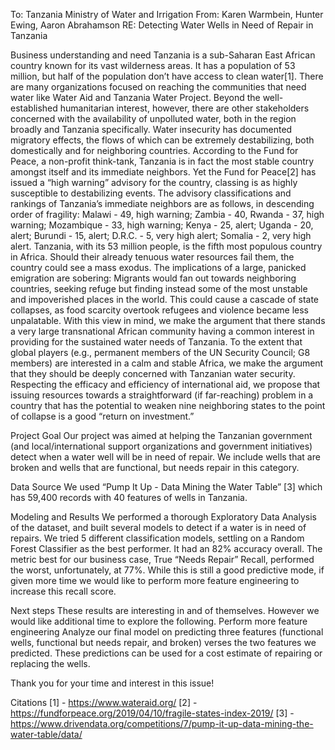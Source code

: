 To: Tanzania Ministry of Water and Irrigation
From: Karen Warmbein, Hunter Ewing, Aaron Abrahamson
RE: Detecting Water Wells in Need of Repair in Tanzania

Business understanding and need
Tanzania is a sub-Saharan East African country known for its vast wilderness areas. It has a population of 53 million, but half of the population don’t have access to clean water[1]. There are many organizations focused on reaching the communities that need water like Water Aid and Tanzania Water Project. Beyond the well-established humanitarian interest, however, there are other stakeholders concerned with the availability of unpolluted water, both in the region broadly and Tanzania specifically. Water insecurity has documented migratory effects, the flows of which can be extremely destabilizing, both domestically and for neighboring countries. According to the Fund for Peace, a non-profit think-tank, Tanzania is in fact the most stable country amongst itself and its immediate neighbors. Yet the Fund for Peace[2] has issued a “high warning” advisory for the country, classing is as highly susceptible to destabilizing events. The advisory classifications and rankings of Tanzania’s immediate neighbors are as follows, in descending order of fragility: Malawi - 49, high warning; Zambia - 40, Rwanda - 37, high warning; Mozambique - 33, high warning; Kenya - 25, alert; Uganda - 20, alert; Burundi - 15, alert; D.R.C. - 5, very high alert; Somalia - 2, very high alert. 
Tanzania, with its 53 million people, is the fifth most populous country in Africa. Should their already tenuous water resources fail them, the country could see a mass exodus. The implications of a large, panicked emigration are sobering: Migrants would fan out towards neighboring countries, seeking refuge but finding instead some of the most unstable and impoverished places in the world. This could cause a cascade of state collapses, as food scarcity overtook refugees and violence became less unpalatable. With this view in mind, we make the argument that there stands a very large transnational African community having a common interest in providing for the sustained water needs of Tanzania. To the extent that global players (e.g., permanent members of the UN Security Council; G8 members) are interested in a calm and stable Africa, we make the argument that they should be deeply concerned with Tanzanian water security. Respecting the efficacy and efficiency of international aid, we propose that issuing resources towards a straightforward (if far-reaching) problem in a country that has the potential to weaken nine neighboring states to the point of collapse is a good “return on investment.” 

Project Goal
Our project was aimed at helping the Tanzanian government (and local/international support organizations and government initiatives) detect when a water well will be in need of repair. We include wells that are broken and wells that are functional, but needs repair in this category.

Data Source
We used “Pump It Up - Data Mining the Water Table” [3]  which has 59,400 records with 40 features of wells in Tanzania. 

Modeling and Results
We performed a thorough Exploratory Data Analysis of the dataset, and built several models to detect if a water is in need of repairs. We tried 5 different classification models, settling on a Random Forest Classifier as the best performer. It had an 82% accuracy overall.  The metric best for our business case, True “Needs Repair” Recall, performed the worst, unfortunately, at 77%. While this is still a good predictive mode, if given more time we would like to perform more feature engineering to increase this recall score.

Next steps
These results are interesting in and of themselves. However we would like additional time to explore the following.
Perform more feature engineering
Analyze our final model on predicting three features (functional wells, functional but needs repair, and broken) verses the two features we predicted. These predictions can be used for a cost estimate of repairing or replacing the wells.

Thank you for your time and interest in this issue!

Citations
[1] - https://www.wateraid.org/
[2] - https://fundforpeace.org/2019/04/10/fragile-states-index-2019/
[3] - https://www.drivendata.org/competitions/7/pump-it-up-data-mining-the-water-table/data/

